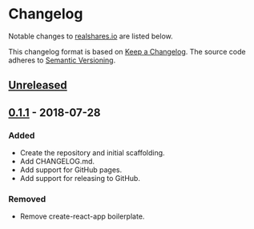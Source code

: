 # Changelog

Notable changes to [realshares.io](https://realshares.io) are listed below.

This changelog format is based on [Keep a Changelog](http://keepachangelog.com/en/1.0.0/).
The source code adheres to [Semantic Versioning](http://semver.org/spec/v2.0.0.html).

## [Unreleased]

## [0.1.1][] - 2018-07-28

### Added

- Create the repository and initial scaffolding.
- Add CHANGELOG.md.
- Add support for GitHub pages.
- Add support for releasing to GitHub.

### Removed

- Remove create-react-app boilerplate.


[Unreleased]: https://github.com/RealShares/realshares.github.io/compare/v0.1.1...HEAD
[0.1.1]: https://github.com/RealShares/realshares.github.io/tree/v0.1.1